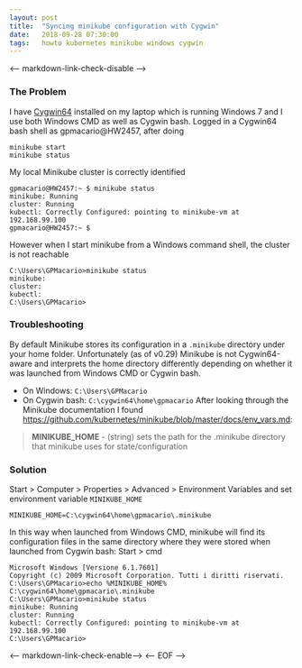 ```yaml
---
layout: post
title:  "Syncing minikube configuration with Cygwin"
date:   2018-09-28 07:30:00
tags:   howto kubernetes minikube windows cygwin
---
```

<-- markdown-link-check-disable -->
### The Problem
I have [Cygwin64](https://www.cygwin.com/) installed on my laptop which is running Windows 7 and I use both Windows CMD as well as Cygwin bash.
Logged in a Cygwin64 bash shell as gpmacario@HW2457, after doing
```shell
minikube start
minikube status
```
My local Minikube cluster is correctly identified
```
gpmacario@HW2457:~ $ minikube status
minikube: Running
cluster: Running
kubectl: Correctly Configured: pointing to minikube-vm at 192.168.99.100
gpmacario@HW2457:~ $
```
However when I start minikube from a Windows command shell, the cluster is not reachable
```
C:\Users\GPMacario>minikube status
minikube:
cluster:
kubectl:
C:\Users\GPMacario>
```
### Troubleshooting
By default Minikube stores its configuration in a `.minikube` directory under your home folder.
Unfortunately (as of v0.29) Minikube is not Cygwin64-aware and interprets the home directory differently depending on whether it was launched from Windows CMD or Cygwin bash.
* On Windows: `C:\Users\GPMacario`
* On Cygwin bash: `C:\cygwin64\home\gpmacario`
After looking through the Minikube documentation I found <https://github.com/kubernetes/minikube/blob/master/docs/env_vars.md>:
> **MINIKUBE_HOME** - (string) sets the path for the .minikube directory that minikube uses for state/configuration
### Solution
Start > Computer > Properties > Advanced > Environment Variables
and set environment variable `MINIKUBE_HOME`
```
MINIKUBE_HOME=C:\cygwin64\home\gpmacario\.minikube
```
In this way when launched from Windows CMD, minikube will find its configuration files in the same directory where they were stored when launched from Cygwin bash:
Start > cmd
```
Microsoft Windows [Versione 6.1.7601]
Copyright (c) 2009 Microsoft Corporation. Tutti i diritti riservati.
C:\Users\GPMacario>echo %MINIKUBE_HOME%
C:\cygwin64\home\gpmacario\.minikube
C:\Users\GPMacario>minikube status
minikube: Running
cluster: Running
kubectl: Correctly Configured: pointing to minikube-vm at 192.168.99.100
C:\Users\GPMacario>
```
<-- markdown-link-check-enable-->
<-- EOF -->
